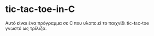 # tic-tac-toe-in-C
Αυτό είναι ένα πρόγραμμα σε C που υλοποιεί το παιχνίδι tic-tac-toe γνωστό ως τρίλιζα.
